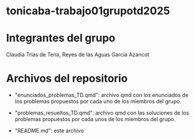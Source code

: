 # tonicaba-trabajo01grupotd2025

# Integrantes del grupo

Claudia Trias de Tena, Reyes de las Aguas García Azancot

# Archivos del repositorio

- "enunciados_problemas_TD.qmd": archivo qmd con los enunciados de los problemas 
propuestos por cada uno de los miembros del grupo.

- "problemas_resueltos_TD.qmd": archivo qmd con las soluciones de los problemas 
propuestos por cada unos de los miembros del grupo.

- "README.md": este archivo
